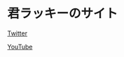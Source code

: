 <body background=“https://moto-neta.com/wp/wp-content/uploads/a994caf9b51079c709152120d047c86c-718x588.jpg.webp”>
 
<h1>君ラッキーのサイト</h1>
<a href="https://twitter.com/kimirraki/">Twitter</a>
<p><a href="https://www.youtube.com/@takioko/">YouTube</a></p>
